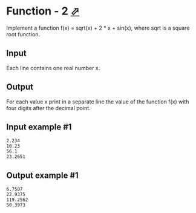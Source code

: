 # Function - 2 [⬀](https://www.e-olymp.com/en/problems/8240)
Implement a function f(x) = sqrt(x) + 2 * x + sin(x), where sqrt is a square root function.

## Input
Each line contains one real number x.

## Output
For each value x print in a separate line the value of the function f(x) with four digits after the decimal point.

## Input example #1
```
2.234
10.23
56.1
23.2651
```

## Output example #1
```
6.7507
22.9375
119.2562
50.3973
```
